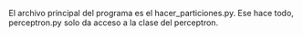 El archivo principal del programa es el hacer_particiones.py.
Ese hace todo, perceptron.py solo da acceso a la clase del perceptron.

